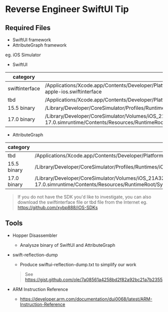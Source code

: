 # Reverse Engineer SwiftUI Tip

## Required Files

- SwiftUI framework
- AttributeGraph framework

eg. iOS Simulator

- SwiftUI

| category       | path                                                                                                                                                                                                                    |
| -------------- | ----------------------------------------------------------------------------------------------------------------------------------------------------------------------------------------------------------------------- |
| swiftinterface | /Applications/Xcode.app/Contents/Developer/Platforms/iPhoneSimulator.platform/Developer/SDKs/iPhoneSimulator.sdk/System/Library/Frameworks/SwiftUI.framework/Modules/SwiftUI.swiftmodule/arm64-apple-ios.swiftinterface |
| tbd            | /Applications/Xcode.app/Contents/Developer/Platforms/iPhoneSimulator.platform/Developer/SDKs/iPhoneSimulator.sdk/System/Library/Frameworks/SwiftUI.framework/SwiftUI.tbd                                                |
| 15.5 binary    | /Library/Developer/CoreSimulator/Profiles/Runtimes/iOS 15.5.simruntime/Contents/Resources/RuntimeRoot/System/Library/Frameworks/SwiftUI.framework/SwiftUI                                                               |
| 17.0 binary    | /Library/Developer/CoreSimulator/Volumes/iOS_21A328/Library/Developer/CoreSimulator/Profiles/Runtimes/iOS 17.0.simruntime/Contents/Resources/RuntimeRoot/System/Library/Frameworks/SwiftUI.framework/SwiftUI            |

- AttributeGraph

| category    | path                                                                                                                                                                                                                              |
| ----------- | --------------------------------------------------------------------------------------------------------------------------------------------------------------------------------------------------------------------------------- |
| tbd         | /Applications/Xcode.app/Contents/Developer/Platforms/iPhoneSimulator.platform/Developer/SDKs/iPhoneSimulator.sdk/System/Library/PrivateFrameworks/AttributeGraph.framework/AttributeGraph.tbd                                     |
| 15.5 binary | /Library/Developer/CoreSimulator/Profiles/Runtimes/iOS 15.5.simruntime/Contents/Resources/RuntimeRoot/System/Library/PrivateFrameworks/AttributeGraph.framework/AttributeGraph                                                    |
| 17.0 binary | /Library/Developer/CoreSimulator/Volumes/iOS_21A328/Library/Developer/CoreSimulator/Profiles/Runtimes/iOS 17.0.simruntime/Contents/Resources/RuntimeRoot/System/Library/PrivateFrameworks/AttributeGraph.framework/AttributeGraph |

> If you do not have the SDK you'd like to investigate, you can also download the swiftinterface file or tbd file from the Internet eg. https://github.com/xybp888/iOS-SDKs

## Tools

- Hopper Disassembler
    - Analysze binary of SwiftUI and AttributeGraph

- swift-reflection-dump
    - Produce swiftui-reflection-dump.txt to simplify our work
    > See https://gist.github.com/ole/7a08561a4258bd2f82a92bc21a7b2355

- ARM Instruction Reference
    - https://developer.arm.com/documentation/dui0068/latest/ARM-Instruction-Reference